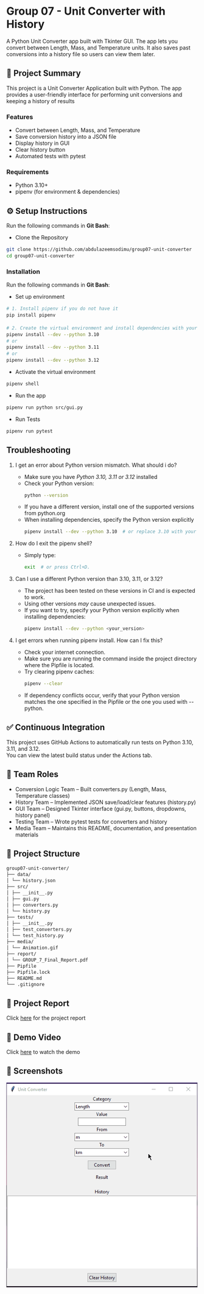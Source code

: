 # **Group 07 - Unit Converter with History**
A Python Unit Converter app built with Tkinter GUI.
The app lets you convert between Length, Mass, and Temperature units.
It also saves past conversions into a history file so users can view them later.

##  📖 Project Summary
This project is a Unit Converter Application built with Python.
The app provides a user-friendly interface for performing unit conversions and keeping a history of results

### Features
* Convert between Length, Mass, and Temperature
* Save conversion history into a JSON file
* Display history in GUI
* Clear history button
* Automated tests with pytest

### Requirements
- Python 3.10+
- pipenv (for environment & dependencies)

##  ⚙️ Setup Instructions
Run the following commands in **Git Bash**:

* Clone the Repository
```bash
git clone https://github.com/abdulazeemsodimu/group07-unit-converter
cd group07-unit-converter
```

### Installation
Run the following commands in **Git Bash**:

* Set up environment
```bash
# 1. Install pipenv if you do not have it
pip install pipenv

# 2. Create the virtual environment and install dependencies with your Python version (3.10, 3.11, 3.12)
pipenv install --dev --python 3.10
# or
pipenv install --dev --python 3.11
# or
pipenv install --dev --python 3.12
```

* Activate the virtual environment
```bash
pipenv shell
```

* Run the app
```bash
pipenv run python src/gui.py
```

* Run Tests
```bash
pipenv run pytest
```

## Troubleshooting
1. I get an error about Python version mismatch. What should i do?
    - Make sure you have *Python 3.10, 3.11 or 3.12* installed
    - Check your Python version:
      ```bash
      python --version
      ```
    - If you have a different version, install one of the supported versions from python.org
    - When installing dependencies, specify the Python version explicitly
      ```bash
      pipenv install --dev --python 3.10  # or replace 3.10 with your installed version (3.11 or 3.12).
      ```
2. How do I exit the pipenv shell?
    - Simply type:
      ```bash 
      exit  # or press Ctrl+D.
      ```
      
3. Can I use a different Python version than 3.10, 3.11, or 3.12?
    - The project has been tested on these versions in CI and is expected to work.
    - Using other versions *may* cause unexpected issues.
    - If you want to try, specify your Python version explicitly when installing dependencies:
      ```bash
      pipenv install --dev --python <your_version>
      ```
4. I get errors when running pipenv install. How can I fix this?
    - Check your internet connection.
    - Make sure you are running the command inside the project directory where the Pipfile is located.
    - Try clearing pipenv caches:
      ```bash
      pipenv --clear
      ```
    - If dependency conflicts occur, verify that your Python version matches the one specified in the Pipfile or the one you used with --python.

## ✅ Continuous Integration
This project uses GitHub Actions to automatically run tests on Python 3.10, 3.11, and 3.12.  
You can view the latest build status under the Actions tab.

## 👥 Team Roles
* Conversion Logic Team – Built converters.py (Length, Mass, Temperature classes)
* History Team – Implemented JSON save/load/clear features (history.py)
* GUI Team – Designed Tkinter interface (gui.py, buttons, dropdowns, history panel)
* Testing Team – Wrote pytest tests for converters and history
* Media Team – Maintains this README, documentation, and presentation materials

## 📂 Project Structure 
```
group07-unit-converter/
├── data/
│ └── history.json
├── src/
│ ├── __init__.py
│ ├── gui.py
│ ├── converters.py
│ └── history.py
├── tests/
│ ├── __init__.py
│ ├── test_converters.py
│ └── test_history.py
├── media/
│ └── Animation.gif
├── report/
│ └── GROUP_7_Final_Report.pdf
├── Pipfile
├── Pipfile.lock
├── README.md
└── .gitignore
```

## 📄 Project Report
Click [here](report/GROUP_7_Final_Report.pdf) for the project report

## 🎥 Demo Video
Click [here](https://drive.google.com/file/d/1BpxtfVRoPZvzqM82a3CIgORrWzJjYE1N/view) to watch the demo

## 📸 Screenshots
![App Screenshot](media/Animation.gif)
